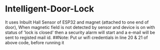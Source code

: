 # Intelligent-Door-Lock
It uses Inbuilt Hall Sensor of ESP32 and magnet (attached to one end of door), When magnetic field is not detected by sensor and device is on with status of 'lock is closed' then a security alarm will start and a e-mail will be sent to registed mail id.
##Note:
Put ur wifi credentials in line 20 & 21 of above code, before running it
